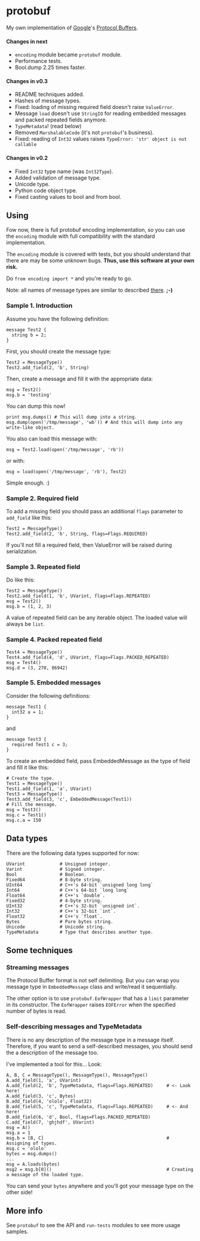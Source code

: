 protobuf
========

My own implementation of [Google](http://www.google.com)'s [Protocol Buffers](http://code.google.com/apis/protocolbuffers/docs/encoding.html).

#### Changes in next

-   `encoding` module became `protobuf` module.
-   Performance tests.
-   Bool.dump 2.25 times faster.

#### Changes in v0.3

-   README techniques added.
-   Hashes of message types.
-   Fixed: loading of missing required field doesn't raise `ValueError`.
-   Message `load` doesn't use `StringIO` for reading embedded messages and packed repeated fields anymore.
-   `TypeMetadata`! (read below)
-   Removed `MarshalableCode` (it's not `protobuf`'s business).
-   Fixed: reading of `Int32` values raises `TypeError: 'str' object is not callable`

#### Changes in v0.2

-   Fixed `Int32` type name (was `Int32Type`).
-   Added validation of message type.
-   Unicode type.
-   Python code object type.
-   Fixed casting values to bool and from bool.

Using
-----

Fow now, there is full protobuf encoding implementation, so you can use the `encoding` module with full compatibility with the standard implementation.

The `encoding` module is covered with tests, but you should understand that there are may be some unknown bugs. **Thus, use this software at your own risk.**

Do `from encoding import *` and you're ready to go.

Note: all names of message types are similar to described [there](http://code.google.com/apis/protocolbuffers/docs/encoding.html). **;-)**

### Sample 1. Introduction

Assume you have the following definition:

    message Test2 {
      string b = 2;
    }
    
First, you should create the message type:

    Test2 = MessageType()
    Test2.add_field(2, 'b', String)
    
Then, create a message and fill it with the appropriate data:

    msg = Test2()
    msg.b = 'testing'
    
You can dump this now!

    print msg.dumps() # This will dump into a string.
    msg.dump(open('/tmp/message', 'wb')) # And this will dump into any write-like object.
    
You also can load this message with:

    msg = Test2.load(open('/tmp/message', 'rb'))

or with:

    msg = load(open('/tmp/message', 'rb'), Test2)
    
Simple enough. :)

### Sample 2. Required field

To add a missing field you should pass an additional `flags` parameter to `add_field` like this:

    Test2 = MessageType()
    Test2.add_field(2, 'b', String, flags=Flags.REQUIRED)
    
If you'll not fill a required field, then ValueError will be raised during serialization.

### Sample 3. Repeated field

Do like this:

    Test2 = MessageType()
    Test2.add_field(1, 'b', UVarint, flags=Flags.REPEATED)
    msg = Test2()
    msg.b = (1, 2, 3)
    
A value of repeated field can be any iterable object. The loaded value will always be `list`.

### Sample 4. Packed repeated field

    Test4 = MessageType()
    Test4.add_field(4, 'd', UVarint, flags=Flags.PACKED_REPEATED)
    msg = Test4()
    msg.d = (3, 270, 86942)
    
### Sample 5. Embedded messages

Consider the following definitions:

    message Test1 {
      int32 a = 1;
    }
    
and
    
    message Test3 {
      required Test1 c = 3;
    }
    
To create an embedded field, pass EmbeddedMessage as the type of field and fill it like this:

    # Create the type.
    Test1 = MessageType()
    Test1.add_field(1, 'a', UVarint)
    Test3 = MessageType()
    Test3.add_field(3, 'c', EmbeddedMessage(Test1))
    # Fill the message.
    msg = Test3()
    msg.c = Test1()
    msg.c.a = 150
    
Data types
----------

There are the following data types supported for now:

    UVarint             # Unsigned integer.
    Varint              # Signed integer.
    Bool                # Boolean.
    Fixed64             # 8-byte string.
    UInt64              # C++'s 64-bit `unsigned long long`
    Int64               # C++'s 64-bit `long long`
    Float64             # C++'s `double`.
    Fixed32             # 4-byte string.
    UInt32              # C++'s 32-bit `unsigned int`.
    Int32               # C++'s 32-bit `int`.
    Float32             # C++'s `float`.
    Bytes               # Pure bytes string.
    Unicode             # Unicode string.
    TypeMetadata        # Type that describes another type.

Some techniques
---------------

### Streaming messages

The Protocol Buffer format is not self delimiting. But you can wrap you message type in `EmbeddedMessage` class and write/read it sequentially.

The other option is to use `protobuf.EofWrapper` that has a `limit` parameter in its constructor. The `EofWrapper` raises `EOFError` when the specified number of bytes is read.

### Self-describing messages and TypeMetadata

There is no any description of the message type in a message itself. Therefore, if you want to send a self-described messages, you should send the a description of the message too.

I've implemented a tool for this... Look:

    A, B, C = MessageType(), MessageType(), MessageType()
    A.add_field(1, 'a', UVarint)
    A.add_field(2, 'b', TypeMetadata, flags=Flags.REPEATED)     # <- Look here!
    A.add_field(3, 'c', Bytes)
    B.add_field(4, 'ololo', Float32)
    B.add_field(5, 'c', TypeMetadata, flags=Flags.REPEATED)     # <- And here!
    B.add_field(6, 'd', Bool, flags=Flags.PACKED_REPEATED)
    C.add_field(7, 'ghjhdf', UVarint)
    msg = A()
    msg.a = 1
    msg.b = [B, C]                                              # Assigning of types.
    msg.c = 'ololo'
    bytes = msg.dumps()
    ...
    msg = A.loads(bytes)
    msg2 = msg.b[0]()                                           # Creating a message of the loaded type.
    
You can send your `bytes` anywhere and you'll got your message type on the other side!

More info
---------

See `protobuf` to see the API and `run-tests` modules to see more usage samples.
    
